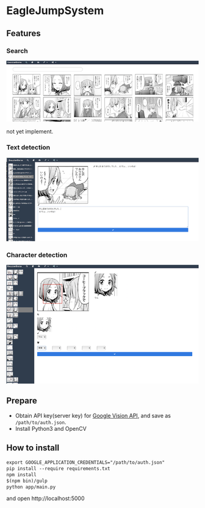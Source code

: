 # EagleJumpSystem
## Features
### Search
![](https://raw.githubusercontent.com/mzp/EagleJumpSystem/master/doc_images/search.png)

not yet implement.

### Text detection
![](https://raw.githubusercontent.com/mzp/EagleJumpSystem/master/doc_images/text_detection.png)

### Character detection
![](https://raw.githubusercontent.com/mzp/EagleJumpSystem/master/doc_images/character_detection.png)

## Prepare

 * Obtain API key(server key) for [Google Vision API](https://cloud.google.com/vision/), and save as `/path/to/auth.json`.
 * Install Python3 and OpenCV

## How to install

```
export GOOGLE_APPLICATION_CREDENTIALS="/path/to/auth.json"
pip install --require requirements.txt
npm install
$(npm bin)/gulp
python app/main.py
```

and open http://localhost:5000



